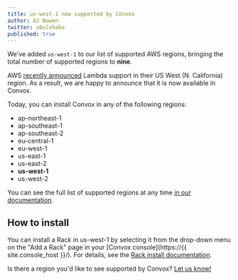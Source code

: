 ```yaml
---
title: us-west-1 now supported by Convox
author: AJ Bowen
twitter: s0ulshake
published: true
---
```


We've added `us-west-1` to our list of supported AWS regions, bringing the total number of supported regions to **nine**.

<!--more-->

AWS [recently announced](https://aws.amazon.com/about-aws/whats-new/2016/11/aws-lambda-available-in-us-west-n-california/) Lambda support in their US West (N. California) region. As a result, we are happy to announce that it is now available in Convox.

Today, you can install Convox in any of the following regions:

- ap-northeast-1
- ap-southeast-1
- ap-southeast-2
- eu-central-1
- eu-west-1
- us-east-1
- us-east-2
- **us-west-1**
- us-west-2

You can see the full list of supported regions at any time [in our documentation](https://convox.com/docs/supported-aws-regions).

## How to install

You can install a Rack in us-west-1 by selecting it from the drop-down menu on the "Add a Rack" page in your [Convox console](https://{{ site.console_host }}/). For details, see the [Rack install documentation](https://convox.com/docs/installing-a-rack/).

Is there a region you'd like to see supported by Convox? [Let us know!](https://twitter.com/goconvox)
